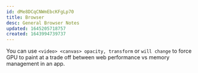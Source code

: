```yaml
---
id: dMe8DCqCNWmEbcKFgLp70
title: Browser
desc: General Browser Notes
updated: 1645205718757
created: 1643994739737
---
```


You can use ` <video> <canvas> opacity, transform ` or ` will change ` to force GPU to paint at a trade off between web performance vs memory management in an app.
